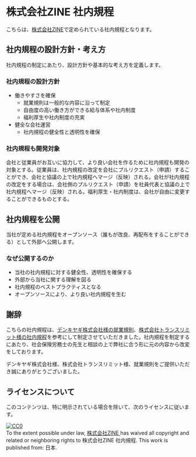 # 株式会社ZINE 社内規程

こちらは、[株式会社ZINE](http://zineinc.co.jp)で定められている社内規程となります。<br>

## 社内規程の設計方針・考え方

社内規程の制定にあたり、設計方針や基本的な考え方を定義します。

### 社内規程の設計方針

* 働きやすさを確保
	* 就業規則は一般的な内容に沿って制定
	* 自由度の高い働き方ができる給与体系や社内制度
	* 福利厚生や社内制度の充実
* 健全な会社運営
	* 社内規程の健全性と透明性を確保

### 社内規程も開発対象

会社と従業員がお互いに協力して、より良い会社を作るために社内規程も開発の対象とする。従業員は、社内規程の改定を会社にプルリクエスト（申請）することができ、会社と協議の上で社内規程へマージ（反映）される。会社が社内規程の改定をする場合は、会社側のプルリクエスト（申請）を社員代表と協議の上で社内規程へマージ（反映）される。福利厚生・社内制度は、会社が自由に変更することができるものとする。

## 社内規程を公開

当社が定める社内規程をオープンソース（誰もが改良、再配布をすることができる）として外部へ公開します。

### なぜ公開するのか

* 当社の社内規程に対する健全性、透明性を確保する
* 外部から当社に関する理解を図る
* 社内規程のベストプラクティスとなる
* オープンソースにより、より良い社内規程を生む

## 謝辞

こちらの社内規程は、[デンキヤギ株式会社様の就業規則](https://github.com/DenkiYagi/EmployeeHandbook)、[株式会社トランスリミット様の社内規程](https://github.com/Translimit/company-regulation)を参考にして制定させていただきました。社内規程を制定するにあたり、社会保険労務士の先生と相談の上で弊社に合う形に元の内容から改変をしております。

デンキヤギ株式会社様、株式会社トランスリミット様、就業規則をご提供いただき誠にありがとうございました。

## ライセンスについて

このコンテンツは、特に明示されている場合を除いて、次のライセンスに従います。

<p xmlns:dct="http://purl.org/dc/terms/" xmlns:vcard="http://www.w3.org/2001/vcard-rdf/3.0#">
  <a rel="license"
     href="http://creativecommons.org/publicdomain/zero/1.0/">
    <img src="http://i.creativecommons.org/p/zero/1.0/88x31.png" style="border-style: none;" alt="CC0" />
  </a>
  <br />
  To the extent possible under law,
  <a rel="dct:publisher" href="http://www.zineinc.co.jp/">
    <span property="dct:title">株式会社ZINE</span>
  </a>
  has waived all copyright and related or neighboring rights to
  <span property="dct:title">株式会社ZINE 社内規程</span>.
  This work is published from:
  <span property="vcard:Country" datatype="dct:ISO3166" content="JP" about="http://www.zineinc.co.jp/">日本</span>.
</p>
